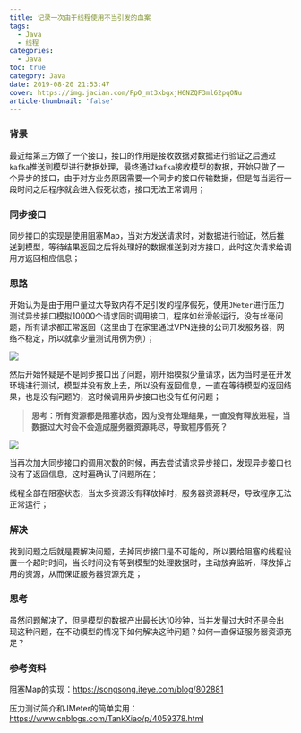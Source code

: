 ```yaml
---
title: 记录一次由于线程使用不当引发的血案
tags:
  - Java
  - 线程
categories:
  - Java
toc: true
category: Java
date: 2019-08-20 21:53:47
cover: https://img.jacian.com/FpO_mt3xbgxjH6NZQF3ml62pqONu
article-thumbnail: 'false'
---
```


### 背景

最近给第三方做了一个接口，接口的作用是接收数据对数据进行验证之后通过`kafka`推送到模型进行数据处理，最终通过`kafka`接收模型的数据，开始只做了一个异步的接口，由于对方业务原因需要一个同步的接口传输数据，但是每当运行一段时间之后程序就会进入假死状态，接口无法正常调用；

<!-- more -->

### 同步接口

同步接口的实现是使用阻塞Map，当对方发送请求时，对数据进行验证，然后推送到模型，等待结果返回之后将处理好的数据推送到对方接口，此时这次请求给调用方返回相应信息；

### 思路

开始认为是由于用户量过大导致内存不足引发的程序假死，使用`JMeter`进行压力测试异步接口模拟10000个请求同时调用接口，程序如丝滑般运行，没有丝毫问题，所有请求都正常返回（这里由于在家里通过VPN连接的公司开发服务器，网络不稳定，所以就拿少量测试用例为例）；

![](https://img.jacian.com/1566311401001.png)



然后开始怀疑是不是同步接口出了问题，刚开始模拟少量请求，因为当时是在开发环境进行测试，模型并没有放上去，所以没有返回信息，一直在等待模型的返回结果，也是没有问题的，这时候调用异步接口也没有任何问题；

> **思考：所有资源都是阻塞状态，因为没有处理结果，一直没有释放进程，当数据过大时会不会造成服务器资源耗尽，导致程序假死？**

![](https://img.jacian.com/1566311734998.png)

当再次加大同步接口的调用次数的时候，再去尝试请求异步接口，发现异步接口也没有了返回信息，这时遍确认了问题所在；

线程全部在阻塞状态，当太多资源没有释放掉时，服务器资源耗尽，导致程序无法正常运行；

### 解决

找到问题之后就是要解决问题，去掉同步接口是不可能的，所以要给阻塞的线程设置一个超时时间，当长时间没有等到模型的处理数据时，主动放弃监听，释放掉占用的资源，从而保证服务器资源充足；

### 思考

虽然问题解决了，但是模型的数据产出最长达10秒钟，当并发量过大时还是会出现这种问题，在不动模型的情况下如何解决这种问题？如何一直保证服务器资源充足？

### 参考资料

阻塞Map的实现：https://songsong.iteye.com/blog/802881

压力测试简介和JMeter的简单实用：https://www.cnblogs.com/TankXiao/p/4059378.html